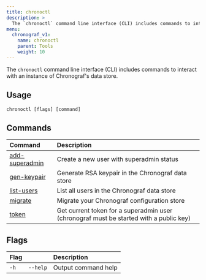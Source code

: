 ```yaml
---
title: chronoctl
description: >
  The `chronoctl` command line interface (CLI) includes commands to interact with an instance of Chronograf's data store.
menu:
  chronograf_v1:
    name: chronoctl
    parent: Tools
    weight: 10
---
```


The `chronoctl` command line interface (CLI) includes commands to interact with an instance of Chronograf's data store.

## Usage
```
chronoctl [flags] [command]
```

## Commands

| Command                                                          | Description                                                                            |
| :--------------------------------------------------------------- | :------------------------------------------------------------------------------------- |
| [add-superadmin](/chronograf/v1/tools/chronoctl/add-superadmin/) | Create a new user with superadmin status                                               |
| [gen-keypair](/chronograf/v1/tools/chronoctl/gen-keypair)        | Generate RSA keypair in the Chronograf data store                                      |
| [list-users](/chronograf/v1/tools/chronoctl/list-users)          | List all users in the Chronograf data store                                            |
| [migrate](/chronograf/v1/tools/chronoctl/migrate)                | Migrate your Chronograf configuration store                                            |
| [token](/chronograf/v1/tools/chronoctl/token)                    | Get current token for a superadmin user (chronograf must be started with a public key) |

## Flags

| Flag |          | Description         |
| :--- | -------- | :------------------ |
| `-h` | `--help` | Output command help |
